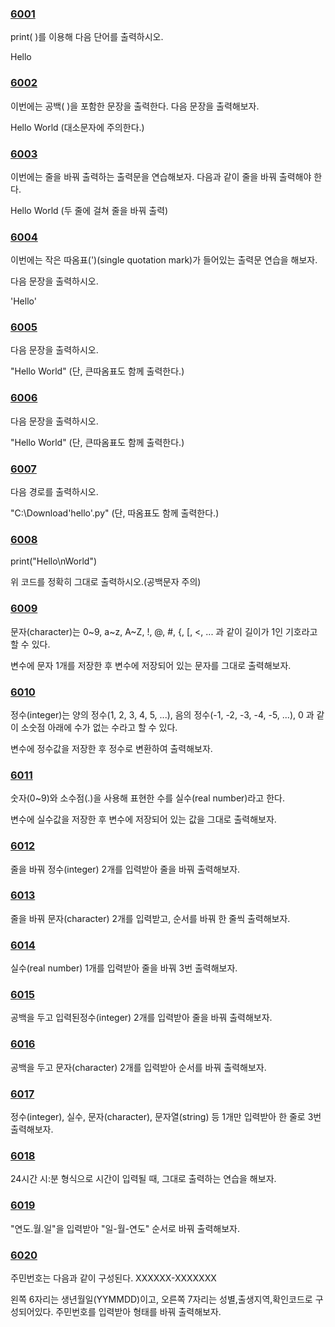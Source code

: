 ### [6001](6001.py)

print( )를 이용해 다음 단어를 출력하시오.

Hello

### [6002](6002.py)

이번에는 공백( )을 포함한 문장을 출력한다.
다음 문장을 출력해보자.

Hello World
(대소문자에 주의한다.)

### [6003](6003.py)

이번에는 줄을 바꿔 출력하는 출력문을 연습해보자.
다음과 같이 줄을 바꿔 출력해야 한다.

Hello
World
(두 줄에 걸쳐 줄을 바꿔 출력)

### [6004](6004.py)

이번에는 작은 따옴표(')(single quotation mark)가 들어있는
출력문 연습을 해보자.

다음 문장을 출력하시오.

'Hello'

### [6005](6005.py)

다음 문장을 출력하시오.

"Hello World"
(단, 큰따옴표도 함께 출력한다.)

### [6006](6006.py)

다음 문장을 출력하시오.

"Hello World"
(단, 큰따옴표도 함께 출력한다.)

### [6007](6007.py)

다음 경로를 출력하시오.

"C:\Download\'hello'.py"
(단, 따옴표도 함께 출력한다.)

### [6008](6008.py)

print("Hello\nWorld")

위 코드를 정확히 그대로 출력하시오.(공백문자 주의)

### [6009](6009.py)

문자(character)는
0~9, a~z, A~Z, !, @, #, {, [, <, ... 과 같이
길이가 1인 기호라고 할 수 있다.

변수에 문자 1개를 저장한 후
변수에 저장되어 있는 문자를 그대로 출력해보자.

### [6010](6010.py)

정수(integer)는
양의 정수(1, 2, 3, 4, 5, ...), 음의 정수(-1, -2, -3, -4, -5, ...), 0 과 같이
소숫점 아래에 수가 없는 수라고 할 수 있다.

변수에 정수값을 저장한 후 정수로 변환하여 출력해보자.

### [6011](6011.py)

숫자(0~9)와 소수점(.)을 사용해 표현한 수를 실수(real number)라고 한다.

변수에 실수값을 저장한 후
변수에 저장되어 있는 값을 그대로 출력해보자.

### [6012](6012.py)

줄을 바꿔 정수(integer) 2개를 입력받아 줄을 바꿔 출력해보자.

### [6013](6013.py)

줄을 바꿔 문자(character) 2개를 입력받고, 순서를 바꿔 한 줄씩 출력해보자.

### [6014](6014.py)

실수(real number) 1개를 입력받아 줄을 바꿔 3번 출력해보자.

### [6015](6015.py)

공백을 두고 입력된정수(integer) 2개를 입력받아 줄을 바꿔 출력해보자.

### [6016](6016.py)

공백을 두고 문자(character) 2개를 입력받아 순서를 바꿔 출력해보자.

### [6017](6017.py)

정수(integer), 실수, 문자(character), 문자열(string) 등 1개만 입력받아 한 줄로 3번 출력해보자.

### [6018](6018.py)

24시간 시:분 형식으로 시간이 입력될 때, 그대로 출력하는 연습을 해보자.

### [6019](6019.py)

"연도.월.일"을 입력받아 "일-월-연도" 순서로 바꿔 출력해보자.

### [6020](6020.py)

주민번호는 다음과 같이 구성된다.
XXXXXX-XXXXXXX

왼쪽 6자리는 생년월일(YYMMDD)이고, 오른쪽 7자리는 성별,출생지역,확인코드로 구성되어있다.
주민번호를 입력받아 형태를 바꿔 출력해보자.

